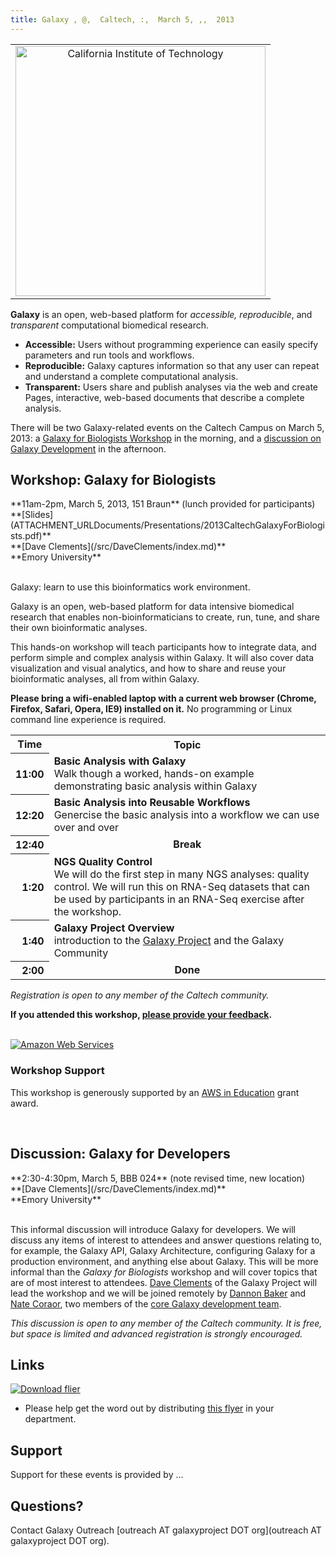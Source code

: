```yaml
---
title: Galaxy , @,  Caltech, :,  March 5, ,,  2013
---
```

<div class='center'>

<table>
  <tr>
    <td colspan=3 style=" text-align: center; border: none;"> <a href='http://caltech.edu/'><img src='/Images/Logos/CaltechLogoWTextBig.png' alt='California Institute of Technology' width="400" /></a> </td>
  </tr>
</table>


</div>

**Galaxy** is an open, web-based platform for *accessible, reproducible*, and *transparent* computational biomedical research.

* **Accessible:** Users without programming experience can easily specify parameters and run tools and workflows.
* **Reproducible:** Galaxy captures information so that any user can repeat and understand a complete computational analysis.
* **Transparent:** Users share and publish analyses via the web and create Pages, interactive, web-based documents that describe a complete analysis.

There will be two Galaxy-related events on the Caltech Campus on March 5, 2013: a [Galaxy for Biologists Workshop](#workshop-galaxy-for-biologists) in the morning, and a [discussion on Galaxy Development](#discussion-galaxy-for-developers) in the afternoon.
<br />

## Workshop: Galaxy for Biologists

<div class='indent'>
**11am-2pm, March 5, 2013, 151 Braun** (lunch provided for participants)<br />
**[Slides](ATTACHMENT_URLDocuments/Presentations/2013CaltechGalaxyForBiologists.pdf)**<br />
**[Dave Clements](/src/DaveClements/index.md)**<br />
**Emory University**<br /><br />


Galaxy: learn to use this bioinformatics work environment.

Galaxy is an open, web-based platform for data intensive biomedical research that enables non-bioinformaticians to create, run, tune, and share their own bioinformatic analyses.

This hands-on workshop will teach participants how to integrate data, and perform simple and complex analysis within Galaxy. It will also cover data visualization and visual analytics, and how to share and reuse your bioinformatic analyses, all from within Galaxy.

**Please bring a wifi-enabled laptop with a current web browser (Chrome, Firefox, Safari, Opera, IE9) installed on it.** No programming or Linux command line experience is required.

<table>
  <tr class="th" >
    <th> Time </th>
    <th> Topic </th>
  </tr>
  <tr>
    <th style=" text-align: right;"> 11:00 </th>
    <td> <strong>Basic Analysis with Galaxy</strong><div class='indent'>Walk though a worked, hands-on example demonstrating basic analysis within Galaxy</div> </td>
  </tr>
  <tr>
    <th style=" text-align: right;"> 12:20 </th>
    <td> <strong>Basic Analysis into Reusable Workflows</strong><div class='indent'>Genercise the basic analysis into a workflow we can use over and over</div> </td>
  </tr>
  <tr>
    <th style=" text-align: right;"> 12:40 </th>
    <td style=" text-align: center;"> <strong>Break</strong> </td>
  </tr>
  <tr>
    <th style=" text-align: right;"> 1:20 </th>
    <td> <strong>NGS Quality Control</strong><div class='indent'> We will do the first step in many NGS analyses: quality control.  We will run this on RNA-Seq datasets that can be used by participants in an RNA-Seq exercise after the workshop. </div> </td>
  </tr>
  <tr>
    <th style=" text-align: right;"> 1:40 </th>
    <td> <strong>Galaxy Project Overview</strong><div class='indent'>introduction to the <a href='http://galaxyproject.org/'>Galaxy Project</a> and the Galaxy Community</div> </td>
  </tr>
  <tr>
    <th style=" text-align: right;"> 2:00 </th>
    <td style=" text-align: center;"> <strong>Done</strong> </td>
  </tr>
</table>


*Registration is open to any member of the Caltech community.*

**If you attended this workshop, [please provide your feedback](http://bit.ly/Caltech2013).**

<div class='right'><br /><a href='http://aws.amazon.com/'><img src='/Images/Logos/AWSLogo.png' alt='Amazon Web Services' /></a></div>

### Workshop Support

This workshop is generously supported by an [AWS in Education](http://aws.amazon.com/education/) grant award.
</div>
<br />

## Discussion: Galaxy for Developers

<div class='indent'>
**2:30-4:30pm, March 5, BBB 024** (note revised time, new location) <br />
**[Dave Clements](/src/DaveClements/index.md)**<br />
**Emory University**<br /><br />

This informal discussion will introduce Galaxy for developers.  We will discuss any items of interest to attendees and answer questions relating to, for example, the Galaxy API, Galaxy Architecture, configuring Galaxy for a production environment, and anything else about Galaxy. This will be more informal than the *Galaxy for Biologists* workshop and will cover topics that are of most interest to attendees. [Dave Clements](/src/DaveClements/index.md) of the Galaxy Project will lead the workshop and we will be joined remotely by [Dannon Baker](/DannonBaker) and [Nate Coraor](/nate), two members of the [core Galaxy development team](/src/GalaxyTeam/index.md).

*This discussion is open to any member of the Caltech community. It is free, but space is limited and advanced registration is strongly encouraged.*
</div>

## Links
<div class='right'><a href='/attachment:CaltechGalaxyDay.pdf'><img src='/CaltechGalaxyDayThumb.png' alt='Download flier' /></a></div>

* Please help get the word out by distributing [this flyer](ATTACHMENT_URLCaltechGalaxyDay.pdf) in your department.

## Support

Support for these events is provided by ...

## Questions?

Contact Galaxy Outreach [outreach AT galaxyproject DOT org](outreach AT galaxyproject DOT org).
